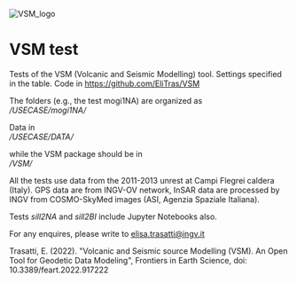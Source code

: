 ![VSM_logo](https://user-images.githubusercontent.com/66011901/162217871-91e817da-0854-4183-b294-13debbea9c85.gif)

# VSM test
Tests of the VSM (Volcanic and Seismic Modelling) tool. Settings specified in the table. Code in https://github.com/EliTras/VSM

The folders (e.g., the test mogi1NA) are organized as \
_<path>/USECASE/mogi1NA/_
  
Data in \
_<path>/USECASE/DATA/_

while the VSM package should be in \
_<path>/VSM/_

All the tests use data from the 2011-2013 unrest at Campi Flegrei caldera (Italy). GPS data are from INGV-OV network, InSAR data are processed by INGV from COSMO-SkyMed images (ASI, Agenzia Spaziale Italiana).

  Tests _sill2NA_ and _sill2BI_ include Jupyter Notebooks also.

  For any enquires, please write to elisa.trasatti@ingv.it

Trasatti, E. (2022). "Volcanic and Seismic source Modelling (VSM). An Open Tool for Geodetic Data Modeling", Frontiers in Earth Science, doi: 10.3389/feart.2022.917222
